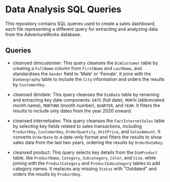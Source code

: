 # Data Analysis SQL Queries

This repository contains SQL queries used to create a sales dashboard, each file representing a different query for extracting and analyzing data from the AdventureWorks database.

## Queries

- cleansed dimcustomer: This query cleanses the `DimCustomer` table by creating a `FullName` column from `FirstName` and `LastName`, and standardises the `Gender` field to 'Male' or 'Female'.
   It joins with the `DimGeography` table to include the `City` information and orders the results by `CustomerKey`.


- cleansed dimdate: This query cleanses the `DimDate` table by renaming and extracting key date components: `DATE` (full date), `MONTH` (abbreviated month name), `MONTHNO` (month number), `QUARTER`, and `YEAR`.
  It filters the results to include only dates from the year 2020 onward.


- cleansed internetsales: This query cleanses the `FactInternetSales` table by selecting key fields related to sales transactions, including `ProductKey`, `CustomerKey`, `OrderQuantity`, `UnitPrice`, and `SalesAmount`.
  It converts `OrderDate` to a date-only format and filters the results to show sales data from the last two years, ordering the results by `OrderDateKey`.


- cleansed product: This query selects key details from the `DimProduct` table, like `ProductName`, `Category`, `Subcategory`, `Color`, and `Size`, while joining with the `ProductCategory` and `ProductSubcategory` tables to add category names.
   It replaces any missing `Status` with "Outdated" and orders the results by `ProductKey`.
